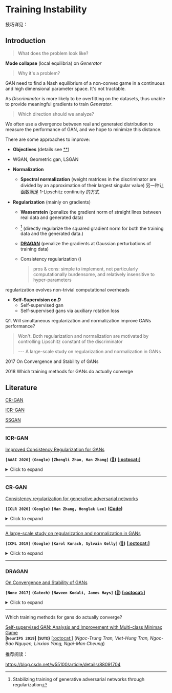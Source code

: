 # Training Instability

技巧详见：



## Introduction

> What does the problem look like?

**Mode collapse** (local equilibria) on $Generator$



> Why it's a problem? 

GAN need to find a Nash equilibrium of a non-convex game in a continuous and high dimensional parameter space. It's not tractable. 

As $Discriminator$ is more likely to be overfitting on the datasets, thus unable to provide meaningful gradients to train $Generator$.



> Which direction should we analyze?

We often use a divergence between real and generated distribution to measure the performance of GAN, and we hope to minimize this distance.



There are some approaches to improve:

- **Objectives** (details see [**]())
  
- WGAN, Geometric gan, LSGAN
  
- **Normalization**
  
  - **Spectral normalization** (weight matrices in the discriminator are divided by an approximation of their largest singular value) 另一种让函数满足 1-Lipschitz continuity 的方式
- **Regularization** (mainly on gradients)
  
  - **Wasserstein** (penalize the gradient norm of straight lines between real data and generated data)
  
  - [^Roth2017] (directly regularize the squared gradient norm for both the training data and the generated data.) 
  
  - **[DRAGAN](#DRAGAN)** (penalize the gradients at Gaussian perturbations of training data) 
  
  - Consistency regularization ()
  
    > pros & cons: simple to implement, not particularly computationally burdensome, and relatively insensitive to hyper-parameters

regularization evolves non-trivial computational overheads

- **Self-Supervision on $D$**
  - Self-supervised gan
  - Self-supervised gans via auxiliary rotation loss





Q1. Will simultaneous regularization and normalization improve GANs performance?

> Won't. Both regularization and normalization are motivated by controlling Lipschitz constant of the discriminator
>
> --- A large-scale study on regularization and normalization in GANs





2017 On Convergence and Stability of GANs

2018 Which training methods for GANs do actually converge





## Literature

[CR-GAN](#CR-GAN)

[ICR-GAN](#ICR-GAN)



[SSGAN](#SSGAN)

---

### ICR-GAN

[Improved Consistency Regularization for GANs](https://arxiv.org/pdf/2002.04724.pdf)

**`[AAAI 2020]`**	**`(Google)`**	**`[Zhengli Zhao, Han Zhang]`**	**([:memo:]())**	**[[:octocat:](https://github.com/google/compare_gan)]**

<details><summary>Click to expand</summary><p>


![image-20201219215131885](https://raw.githubusercontent.com/yzy1996/Image-Hosting/master/20201219215132.png)

> **Summary**

They improve [CR-GAN](#CR-GAN) in two ways (apply forms of consistency regularization to the generated images, the latent vector space, and the generator):

- Balanced Consistency Regularization, in which generator samples are also augmented along with training data.
- Latent Consistency Regularization, in which draws from the prior are perturbed, and the sensitivity to those perturbations is discouraged and encouraged for the discriminator and the generator, respectively.

> **Details**

balanced consistency regularization (bCR)

</p></details>

---




### CR-GAN

[Consistency regularization for generative adversarial networks](https://arxiv.org/pdf/1910.12027.pdf)

**`[ICLR 2020]`**	**`(Google)`**	**`[Han Zhang, Honglak Lee]`**	**([Code]())**

<details><summary>Click to expand</summary><p>


> **Summary**

They propose a training stabilizer based on **consistency regularization**. In particular, they **augment data** passing into the GAN discriminator and **penalize the sensitivity** of the discriminator to these augmentations.

**Consistency regularization** is widely used in semi-supervised learning to ensure that the classifier output remains unaffected for an unlabeled example even it is augmented in semantic-preserving ways.

The pipeline is to first augment images with semantic-preserving augmentations before they are fed into the discriminator and penalize the sensitivity of the discriminator to these augmentations.

> **Details**

$T(x)$ donates a stochastic data augmentation function. $D(x)$ donates the last layer before the activation function. The proposed regularization is given by
$$
\min_{D} L_{c r} = \min_{D} \|D(x)-D(T(x))\|^{2}
$$
The overall consistency regularized GAN (CR-GAN) objective is written as
$$
L_{D}^{c r}=L_{D}+\lambda L_{c r}, \quad L_{G}^{c r}=L_{G}.
$$

> **Augmentation type**

1 Gaussian Noise; 2 **Random shift & flip**; 3 Cutout; 4 Random shift & flip with cutout

The experiment shows that No.2 performs best.



</p></details>

---

[A large-scale study on regularization and normalization in GANs](https://arxiv.org/pdf/1807.04720.pdf)

**`[ICML 2019]`**	**`(Google)`**	**`[Karol Kurach, Sylvain Gelly]`**	**([:memo:]())**	**[[:octocat:](https://github.com/google/compare_gan)]**

<details><summary>Click to expand</summary><p>


**Summary**

> 

</p></details>

---

### DRAGAN

[On Convergence and Stability of GANs](https://arxiv.org/pdf/1705.07215.pdf)

**`[None 2017]`**	**`(Gatech)`**	**`[Naveen Kodali, James Hays]`**	**([:memo:]())**	**[[:octocat:](https://github.com/kodalinaveen3/DRAGAN)]**

<details><summary>Click to expand</summary><p>


> **Summary**

They find local equilibria often exhibit sharp gradients of the discriminator function around some real data points. So they use a gradient penalty scheme called **DRAGAN** (Deep Regret Analytic Generative Adversarial
Networks) to avoid.

faster training, improved stability, fewer mode collapses, better model performance



> **Details**

$$
\lambda \cdot \mathbb{E}_{x \sim P_{\text {real }}, \delta \sim N_{d}(0, c I)}\left[\left\|\nabla_{\mathbf{x}} D_{\theta}(x+\delta)\right\|-k\right]^{2}
$$








</p></details>

---



Which training methods for gans do actually converge?



<span id="SSGAN"></span>[Self-supervised GAN: Analysis and Improvement with Multi-class Minimax Game](https://arxiv.org/pdf/1911.06997.pdf)  
**[`NeurIPS 2019`]** **(`SUTD`)** [[:octocat:](https://github.com/tntrung/msgan)] (*Ngoc-Trung Tran, Viet-Hung Tran, Ngoc-Bao Nguyen, Linxiao Yang, Ngai-Man Cheung*)



[^Roth2017]: Stabilizing training of generative adversarial networks through regularization



推荐阅读：

https://blog.csdn.net/w55100/article/details/88091704